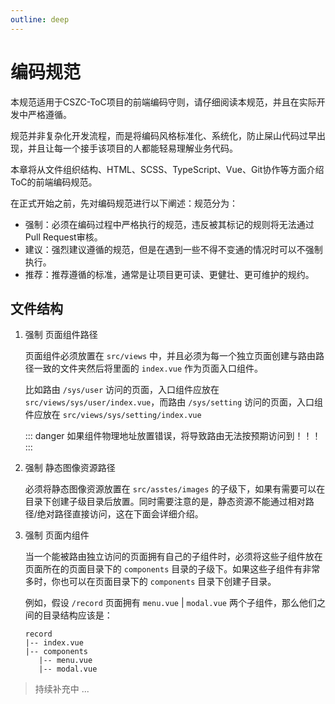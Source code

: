 ```yaml
---
outline: deep
---
```


# 编码规范

本规范适用于CSZC-ToC项目的前端编码守则，请仔细阅读本规范，并且在实际开发中严格遵循。

规范并非复杂化开发流程，而是将编码风格标准化、系统化，防止屎山代码过早出现，并且让每一个接手该项目的人都能轻易理解业务代码。

本章将从文件组织结构、HTML、SCSS、TypeScript、Vue、Git协作等方面介绍ToC的前端编码规范。

在正式开始之前，先对编码规范进行以下阐述：规范分为：

<script setup>
import Tag from './components/Tag.vue'
</script>

- <Tag :level="1">强制</Tag>：必须在编码过程中严格执行的规范，违反被其标记的规则将无法通过Pull Request审核。
- <Tag :level="2">建议</Tag>：强烈建议遵循的规范，但是在遇到一些不得不变通的情况时可以不强制执行。
- <Tag :level="3">推荐</Tag>：推荐遵循的标准，通常是让项目更可读、更健壮、更可维护的规约。

## 文件结构

1. <Tag :level="1">强制</Tag> 页面组件路径

    页面组件必须放置在 `src/views` 中，并且必须为每一个独立页面创建与路由路径一致的文件夹然后将里面的 `index.vue` 作为页面入口组件。

    比如路由 `/sys/user` 访问的页面，入口组件应放在 `src/views/sys/user/index.vue`，而路由 `/sys/setting` 访问的页面，入口组件应放在 `src/views/sys/setting/index.vue`

    ::: danger
    如果组件物理地址放置错误，将导致路由无法按预期访问到！！！
    :::

2. <Tag :level="1">强制</Tag> 静态图像资源路径

    必须将静态图像资源放置在 `src/asstes/images` 的子级下，如果有需要可以在目录下创建子级目录后放置。同时需要注意的是，静态资源不能通过相对路径/绝对路径直接访问，这在下面会详细介绍。

3. <Tag :level="1">强制</Tag> 页面内组件

    当一个能被路由独立访问的页面拥有自己的子组件时，必须将这些子组件放在页面所在的页面目录下的 `components` 目录的子级下。如果这些子组件有非常多时，你也可以在页面目录下的 `components` 目录下创建子目录。

    例如，假设 `/record` 页面拥有 `menu.vue` | `modal.vue` 两个子组件，那么他们之间的目录结构应该是：

    ```shell
    record
    |-- index.vue
    |-- components
       |-- menu.vue
       |-- modal.vue
    ```

> 持续补充中 ...



